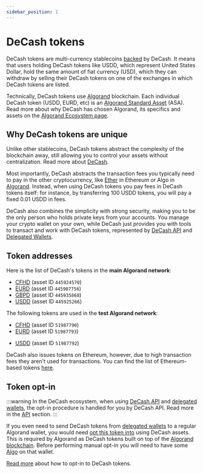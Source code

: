 ```yaml
---
sidebar_position: 1
---
```


# DeCash tokens

DeCash tokens are multi-currency stablecoins [backed](https://www.decash.com/transparency/) by DeCash.
It means that users holding DeCash tokens like USDD, which represent United States Dollar, hold the
same amount of fiat currency (USD), which they can withdraw by selling their DeCash tokens on one of the
exchanges in which DeCash tokens are listed.

Technically, DeCash tokens use [Algorand](https://www.algorand.com/) blockchain. Each individual DeCash
token (USDD, EURD, etc) is an [Algorand Standard Asset](https://developer.algorand.org/docs/get-details/asa/) (ASA).
Read more about why DeCash has chosen Algorand, its specifics and assets on the [Algorand Ecosystem page](/docs/concepts/algorand).


## Why DeCash tokens are unique

Unlike other stablecoins, DeCash tokens abstract the complexity of the blockchain away, still allowing you to
control your assets without centralization. Read more about [DeCash](https://www.decash.com/).

Most importantly, DeCash abstracts the transaction fees you typically
need to pay in the other cryptocurrency, like [Ether](https://ethereum.org/en/) in Ethereum or Algo in
[Algorand](https://www.algorand.com/). Instead, when using DeCash tokens you pay fees in DeCash tokens itself:
for instance, by transferring 100 USDD tokens, you will pay a fixed 0.01 USDD in fees.

DeCash also combines the simplicity with strong security, making you to be the only person who holds
private keys from your accounts. You manage your crypto wallet on your own, while DeCash just provides you
with tools to transact and work with DeCash tokens, represented by [DeCash API](/docs/api/overview) and
[Delegated Wallets](/docs/concepts/delegated-wallets).


## Token addresses

Here is the list of DeCash's tokens in the **main Algorand network**:

+ [CFHD](https://algoexplorer.io/asset/445924570) (asset ID `445924570`)
+ [EURD](https://algoexplorer.io/asset/445907756) (asset ID `445907756`)
+ [GBPD](https://algoexplorer.io/asset/445935868) (asset ID `445935868`)
+ [USDD](https://algoexplorer.io/asset/445925266) (asset ID `445925266`)

The following tokens are used in the **test Algorand network**:

+ [CFHD](https://testnet.algoexplorer.io/asset/51987790) (asset ID `51987790`)
+ [EURD](https://testnet.algoexplorer.io/asset/51987793) (asset ID `51987793`)
<!-- + [GBPD](?) (asset ID `?`) - Is it deployed? -->
+ [USDD](https://testnet.algoexplorer.io/asset/51987792) (asset ID `51987792`)

DeCash also issues tokens on Ethereum, however, due to high transaction fees they aren't used for transactions.
You can find the list of Ethereum-based tokens [here](https://github.com/DeCash-Official/smart-contracts).


## Token opt-in

:::warning
In the DeCash ecosystem, when using [DeCash API](/docs/api/overview) and [delegated wallets](/docs/concepts/delegated-wallets),
the opt-in procedure is handled for you by DeCash API. Read more in the [API](/docs/api/overview) section.
:::

If you even need to send DeCash tokens from [delegated wallets](/docs/concepts/delegated-wallets) to a
regular Algorand wallet, you would need [opt this token into](https://developer.algorand.org/docs/get-details/asa/#receiving-an-asset)
using DeCash assets. This is required by Algorand as DeCash tokens built on top of the [Algorand blockchain](/docs/concepts/algorand).
Before performing manual opt-in you will need to have some [Algo](/docs/getting-started/getting-algo) on that wallet.

[Read more](/docs/getting-started/wallets#opt-in-to-decash-tokens) about how to opt-in to DeCash tokens.
